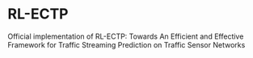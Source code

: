 # RL-ECTP
Official implementation of RL-ECTP: Towards An Efficient and Effective Framework for Traffic Streaming Prediction on Traffic Sensor Networks
